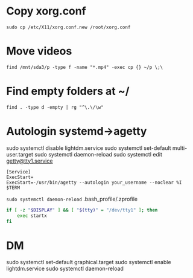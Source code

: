 # Copy xorg.conf
`sudo cp /etc/X11/xorg.conf.new /root/xorg.conf`

# Move videos
`find /mnt/sda3/p -type f -name "*.mp4" -exec cp {} ~/p \;\`

# Find empty folders at ~/
`find . -type d -empty | rg "^\.\/\w"`

# Autologin systemd->agetty
sudo systemctl disable lightdm.service
sudo systemctl set-default multi-user.target
sudo systemctl daemon-reload
sudo systemctl edit getty@tty1.service
```service
[Service]
ExecStart=
ExecStart=-/usr/bin/agetty --autologin your_username --noclear %I $TERM
```
`sudo systemctl daemon-reload`
.bash_profile/.zprofile
```bash
if [ -z "$DISPLAY" ] && [ "$(tty)" = "/dev/tty1" ]; then
    exec startx
fi
```
# DM
sudo systemctl set-default graphical.target
sudo systemctl enable lightdm.service
sudo systemctl daemon-reload

